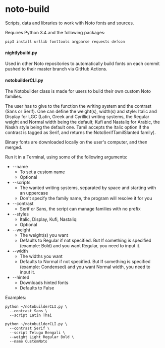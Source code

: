 # noto-build

Scripts, data and libraries to work with Noto fonts and sources.

Requires Python 3.4 and the following packages:

    pip3 install urllib fonttools argparse requests defcon


#### nightlybuild.py

Used in other Noto repositories to automatically build fonts on each commit pushed to their master branch via GitHub Actions.

#### notobuilderCLI.py

The Notobuilder class is made for users to build their own custom Noto families.

The user has to give to the function the writing system and the contrast (Sans or Serif).
One can define the weight(s), width(s) and style:
Italic and Display for LGC (Latin, Greek and Cyrillic) writing systems, 
the Regular weight and Normal width being the default;
Kufi and Nastaliq for Arabic, the Naskh style being the default one.
Tamil accepts the Italic option if the contrast is tagged as Serif, and returns the NotoSerifTamilSlanted family).

Binary fonts are downloaded locally on the user's computer, and then merged. 

Run it in a Terminal, using some of the following arguments:

* --name
  * To set a custom name
  * Optional
* --scripts
  * The wanted writing systems, separated by space and starting with an uppercase
  * Don't specify the family name, the program will resolve it for you
* --contrast
  * Serif or Sans, the script can manage families with no prefix
* --styles
  * Italic, Display, Kufi, Nastaliq
  * Optional
* --weight
  * The weight(s) you want
  * Defaults to Regular if not specified. But If something is specified (example: Bold) and you want Regular, you need to input it.
* --width
  * The widths you want
  * Defaults to Normal if not specified. But If something is specified (example: Condensed) and you want Normal width, you need to input it.
* --hinted
  * Downloads hinted fonts
  * Defaults to False

Examples:

```
python ~/notobuilderCLI.py \
  --contrast Sans \
  --script Latin Thai
```
```
python ~/notobuilderCLI.py \
  --contrast Serif \
  --script Telugu Bengali \
  --weight Light Regular Bold \
  --name CustomNoto
```
